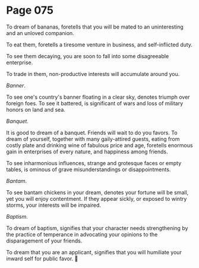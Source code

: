 # Page 075
To dream of bananas, foretells that you will be mated to an uninteresting
and an unloved companion.


To eat them, foretells a tiresome venture in business,
and self-inflicted duty.


To see them decaying, you are soon to fall into some disagreeable enterprise.


To trade in them, non-productive interests will accumulate around you.


_Banner_.


To see one's country's banner floating in a clear sky, denotes triumph
over foreign foes. To see it battered, is significant of wars and loss
of military honors on land and sea.


_Banquet_.


It is good to dream of a banquet. Friends will wait to do you favors.
To dream of yourself, together with many gaily-attired guests,
eating from costly plate and drinking wine of fabulous price
and age, foretells enormous gain in enterprises of every nature,
and happiness among friends.


To see inharmonious influences, strange and grotesque faces or empty tables,
is ominous of grave misunderstandings or disappointments.


_Bantam_.


To see bantam chickens in your dream, denotes your fortune will
be small, yet you will enjoy contentment. If they appear sickly,
or exposed to wintry storms, your interests will be impaired.


_Baptism_.


To dream of baptism, signifies that your character needs strengthening by
the practice of temperance in advocating your opinions to the disparagement
of your friends.


To dream that you are an applicant, signifies that you will humiliate
your inward self for public favor.
